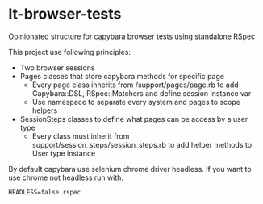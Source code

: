# lt-browser-tests
Opinionated structure for capybara browser tests using standalone RSpec

This project use following principles:

- Two browser sessions
- Pages classes that store capybara methods for specific page
  - Every page class inherits from /support/pages/page.rb to add Capybara::DSL, RSpec::Matchers and define session instance var
  - Use namespace to separate every system and pages to scope helpers
- SessionSteps classes to define what pages can be access by a user type
  - Every class must inherit from support/session_steps/session_steps.rb to add helper methods to User type instance


By default capybara use selenium chrome driver headless. If you want to use chrome not headless run with:

`HEADLESS=false rspec`
